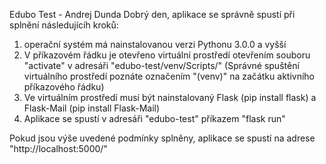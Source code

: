 Edubo Test - Andrej Dunda
Dobrý den, aplikace se správně spustí při splnění následujícíh kroků:
  1. operační systém má nainstalovanou verzi Pythonu 3.0.0 a vyšší
  2. V příkazovém řádku je otevřeno virtuální prostředí otevřením souboru "activate" v adresáři "edubo-test/venv/Scripts/"
     (Správné spuštění virtuálního prostředí poznáte označením "(venv)" na začátku aktivního příkazového řádku)
  3. Ve virtuálním prostředí musí být nainstalovaný Flask (pip install flask) a Flask-Mail (pip install Flask-Mail)
  4. Aplikace se spustí v adresáři "edubo-test" příkazem "flask run"
  
Pokud jsou výše uvedené podmínky splněny, aplikace se spustí na adrese "http://localhost:5000/"
